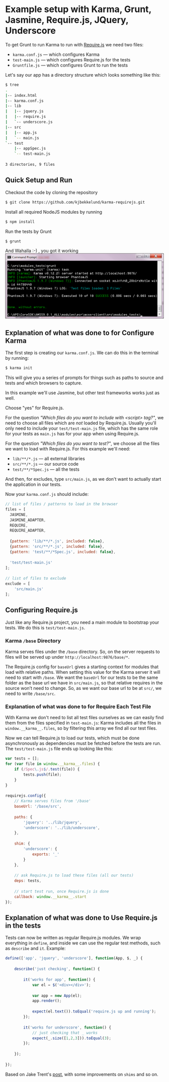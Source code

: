 Example setup with Karma, Grunt, Jasmine, Require.js, JQuery, Underscore
==================================

To get Grunt to run Karma to run with [Require.js] we need two files:

* `karma.conf.js` &mdash; which configures Karma
* `test-main.js` &mdash; which configures Require.js for the tests
* `Gruntfile.js` &mdash; which configures Grunt to run the tests 

Let's say our app has a directory structure which looks something like
this:

```bash
$ tree
.
|-- index.html
|-- karma.conf.js
|-- lib
|   |-- jquery.js
|   |-- require.js
|   `-- underscore.js
|-- src
|   |-- app.js
|   `-- main.js
`-- test
    |-- appSpec.js
    `-- test-main.js

3 directories, 9 files
```

## Quick Setup and Run 

Checkout the code by cloning the repository 

```bash
$ git clone https://github.com/kjbekkelund/karma-requirejs.git
```

Install all required NodeJS modules by running  
```bash
$ npm install
```

Run the tests by Grunt 
```bash
$ grunt 
```

And Wahalla :-) , you got it working 
![alt tag](https://raw.githubusercontent.com/obender/karma-grunt-jasmin-jquery-underscore-requirejs-example/master/img/working.png)
 
## Explanation of what was done to for Configure Karma

The first step is creating our `karma.conf.js`. We can do this in the
terminal by running:

```bash
$ karma init
```

This will give you a series of prompts for things such as paths to
source and tests and which browsers to capture.

In this example we'll use Jasmine, but other test frameworks works just
as well.

Choose "yes" for Require.js.

For the question *"Which files do you want to include with &lt;script&gt;
tag?"*, we need to choose all files which are *not* loaded by Require.js.
Usually you'll only need to include your `test/test-main.js` file, which
has the same role for your tests as `main.js` has for your app when
using Require.js.

For the question *"Which files do you want to test?"*, we choose all the
files we want to load with Require.js. For this example we'll need:

* `lib/**/*.js` &mdash; all external libraries
* `src/**/*.js` &mdash; our source code
* `test/**/*Spec.js` &mdash; all the tests

And then, for excludes, type `src/main.js`, as we don't want to actually
start the application in our tests.

Now your `karma.conf.js` should include:

```javascript
// list of files / patterns to load in the browser
files = [
  JASMINE,
  JASMINE_ADAPTER,
  REQUIRE,
  REQUIRE_ADAPTER,

  {pattern: 'lib/**/*.js', included: false},
  {pattern: 'src/**/*.js', included: false},
  {pattern: 'test/**/*Spec.js', included: false},

  'test/test-main.js'
];

// list of files to exclude
exclude = [
    'src/main.js'
];
```

## Configuring Require.js

Just like any Require.js project, you need a main module to bootstrap
your tests. We do this is `test/test-main.js`.

### Karma `/base` Directory

Karma serves files under the `/base` directory. So, on the server
requests to files will be served up under
`http://localhost:9876/base/*`.

The Require.js config for `baseUrl` gives a starting context for modules
that load with relative paths. When setting this value for the Karma
server it will need to start with `/base`. We want the `baseUrl` for our
tests to be the same folder as the base url we have in `src/main.js`, so
that relative requires in the source won’t need to change. So, as we
want our base url to be at `src/`, we need to write `/base/src`.

### Explanation of what was done to for Require Each Test File

With Karma we don't need to list all test files ourselves as we can
easily find them from the files specified in `test-main.js`: Karma
includes all the files in `window.__karma__.files`, so by filtering this
array we find all our test files.

Now we can tell Require.js to load our tests, which must be done
asynchronously as dependencies must be fetched before the tests are run.
The `test/test-main.js` file ends up looking like this:

```javascript
var tests = [];
for (var file in window.__karma__.files) {
    if (/Spec\.js$/.test(file)) {
        tests.push(file);
    }
}

requirejs.config({
    // Karma serves files from '/base'
    baseUrl: '/base/src',

    paths: {
        'jquery': '../lib/jquery',
        'underscore': '../lib/underscore',
    },

    shim: {
        'underscore': {
            exports: '_'
        }
    },

    // ask Require.js to load these files (all our tests)
    deps: tests,

    // start test run, once Require.js is done
    callback: window.__karma__.start
});
```

## Explanation of what was done to Use Require.js in the tests

Tests can now be written as regular Require.js modules. We wrap
everything in `define`, and inside we can use the regular test methods,
such as `describe` and `it`. Example:

```javascript
define(['app', 'jquery', 'underscore'], function(App, $, _) {

    describe('just checking', function() {

        it('works for app', function() {
            var el = $('<div></div>');

            var app = new App(el);
            app.render();

            expect(el.text()).toEqual('require.js up and running');
        });

        it('works for underscore', function() {
            // just checking that _ works
            expect(_.size([1,2,3])).toEqual(3);
        });

    });

});
```

Based on Jake Trent's [post], with some improvements on `shims` and so
on.

[Require.js]: http://requirejs.org/
[Grunt]: http://gruntjs.com/
[Karma]: http://karma-runner.github.io/0.12/index.html
[Jasmine]: http://jasmine.github.io/2.0/introduction.html

[post]: http://jaketrent.com/post/test-requirejs-testacular/
